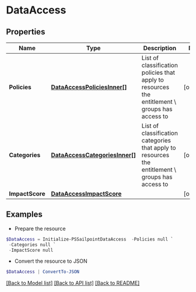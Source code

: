 # DataAccess
## Properties

Name | Type | Description | Notes
------------ | ------------- | ------------- | -------------
**Policies** | [**DataAccessPoliciesInner[]**](DataAccessPoliciesInner.md) | List of classification policies that apply to resources the entitlement \ groups has access to | [optional] 
**Categories** | [**DataAccessCategoriesInner[]**](DataAccessCategoriesInner.md) | List of classification categories that apply to resources the entitlement \ groups has access to | [optional] 
**ImpactScore** | [**DataAccessImpactScore**](DataAccessImpactScore.md) |  | [optional] 

## Examples

- Prepare the resource
```powershell
$DataAccess = Initialize-PSSailpointDataAccess  -Policies null `
 -Categories null `
 -ImpactScore null
```

- Convert the resource to JSON
```powershell
$DataAccess | ConvertTo-JSON
```

[[Back to Model list]](../README.md#documentation-for-models) [[Back to API list]](../README.md#documentation-for-api-endpoints) [[Back to README]](../README.md)


